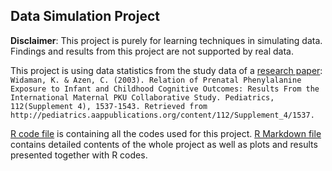 ## Data Simulation Project  

**Disclaimer**: This project is purely for learning techniques in simulating data. Findings and results from this project are not supported by real data.  

This project is using data statistics from the study data of a [research paper](data_sim.pdf):  
`Widaman, K. & Azen, C. (2003). Relation of Prenatal Phenylalanine Exposure to Infant and Childhood Cognitive Outcomes: Results From the International Maternal PKU Collaborative Study. Pediatrics, 112(Supplement 4), 1537-1543. Retrieved from http://pediatrics.aappublications.org/content/112/Supplement_4/1537.`  
  
[R code file](Data_sim.R) is containing all the codes used for this project. [R Markdown file](Data_Simulation.Rmd) contains detailed contents of the whole project as well as plots and results presented together with R codes.  
